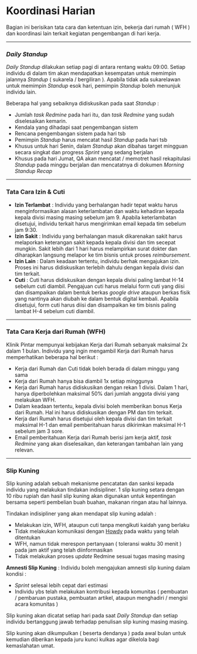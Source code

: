 # Koordinasi Harian 

Bagian ini berisikan tata cara dan ketentuan izin, bekerja dari rumah ( WFH ) dan koordinasi lain terkait kegiatan pengembangan di hari kerja.

---
### **_Daily Standup_**

*Daily Standup* dilakukan setiap pagi di antara rentang waktu 09:00. Setiap individu di dalam tim akan mendapatkan kesempatan untuk memimpin jalannya *Standup* ( sukarela / bergiliran ). Apabila tidak ada sukarelawan untuk memimpin *Standup* esok hari, pemimpin *Standup* boleh menunjuk individu lain.

Beberapa hal yang sebaiknya didiskusikan pada saat *Standup* :

- Jumlah *task Redmine* pada hari itu, dan *task Redmine* yang sudah diselesaikan kemarin.
- Kendala yang dihadapi saat pengembangan sistem
- Rencana pengembangan sistem pada hari tsb
- Pemimpin *Standup* harus mencatat hasil *Standup* pada hari tsb
- Khusus untuk hari Senin, dalam *Standup* akan dibahas target mingguan secara singkat dan progress *Sprint* yang sedang berjalan
- Khusus pada hari Jumat, QA akan mencatat / memotret hasil rekapitulasi *Standup* pada minggu berjalan dan mencatatnya di dokumen *Morning Standup Recap*

---
### **Tata Cara Izin & Cuti**

- **Izin Terlambat** : Individu yang berhalangan hadir tepat waktu harus menginformasikan alasan keterlambatan dan waktu kehadiran kepada kepala divisi masing masing sebelum jam 9. Apabila keterlambatan disetujui, individu terkait harus mengirimkan email kepada tim sebelum jam 9:30.
- **Izin Sakit** : Individu yang berhalangan masuk dikarenakan sakit harus melaporkan keterangan sakit kepada kepala divisi dan tim secepat mungkin. Sakit lebih dari 1 hari harus melampirkan surat dokter dan diharapkan langsung melapor ke tim bisnis untuk proses *reimbursement*. 
- **Izin Lain** : Dalam keadaan tertentu, individu berhak mengajukan izin. Proses ini harus didiskusikan terlebih dahulu dengan kepala divisi dan tim terkait.
- **Cuti** : Cuti harus didiskusikan dengan kepala divisi paling lambat H-14 sebelum cuti diambil. Pengajuan cuti harus melalui form cuti yang diisi dan disampaikan dalam bentuk berkas *google drive*  ataupun berkas fisik yang nantinya akan diubah ke dalam bentuk digital kembali. Apabila disetujui, form cuti harus diisi dan disampaikan ke tim bisnis paling lambat H-4 sebelum cuti diambil.

---
### **Tata Cara Kerja dari Rumah (WFH)**

Klinik Pintar mempunyai kebijakan Kerja dari Rumah sebanyak maksimal 2x dalam 1 bulan. Individu yang ingin mengambil Kerja dari Rumah harus memperhatikan beberapa hal berikut :

- Kerja dari Rumah dan Cuti tidak boleh berada di dalam minggu yang sama
- Kerja dari Rumah hanya bisa diambil 1x setiap minggunya
- Kerja dari Rumah harus didiskusikan dengan rekan 1 divisi. Dalam 1 hari, hanya diperbolehkan maksimal 50% dari jumlah anggota divisi yang melakukan WFH.
- Dalam keadaan tertentu, kepala divisi boleh memberikan bonus Kerja dari Rumah. Hal ini harus didiskusikan dengan PM dan tim terkait.
- Kerja dari Rumah harus disetujui oleh kepala divisi dan tim terkait maksimal H-1 dan email pemberitahuan harus dikirimkan maksimal H-1 sebelum jam 3 sore.
- Email pemberitahuan Kerja dari Rumah berisi jam kerja aktif, *task Redmine* yang akan diselesaikan, dan keterangan tambahan lain yang relevan.

---
### **Slip Kuning**

Slip kuning adalah sebuah mekanisme pencatatan dan sanksi kepada individu yang melakukan tindakan indisipliner. 1 slip kuning setara dengan 10 ribu rupiah dan hasil slip kuning akan digunakan untuk kepentingan bersama seperti pembelian buah buahan, makanan ringan atau hal lainnya.

Tindakan indisipliner yang akan mendapat slip kuning adalah :

- Melakukan izin, WFH, ataupun cuti tanpa mengikuti kaidah yang berlaku
- Tidak melakukan komunikasi dengan [Howdy](https://howdy.ai/) pada waktu yang telah ditentukan
- WFH, namun tidak merespon pertanyaan ( toleransi waktu 30 menit ) pada jam aktif yang telah diinformasikan
- Tidak melakukan proses *update* Redmine sesuai tugas masing masing

**Amnesti Slip Kuning** :
Individu boleh mengajukan amnesti slip kuning dalam kondisi :

- *Sprint* selesai lebih cepat dari estimasi
- Individu ybs telah melakukan kontribusi kepada komunitas ( pembuatan / pembaruan pustaka, pembuatan artikel, ataupun menghadiri / mengisi acara komunitas )

Slip kuning akan dicatat setiap hari pada saat *Daily Standup* dan setiap individu bertanggung jawab terhadap penulisan slip kuning masing masing. 

Slip kuning akan dikumpulkan ( beserta dendanya ) pada awal bulan untuk kemudian diberikan kepada juru kunci kulkas agar dikelola bagi kemaslahatan umat.